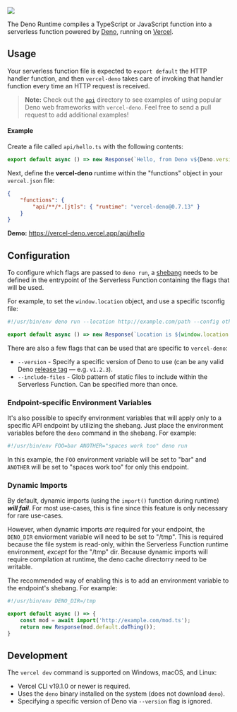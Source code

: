 [<img src="https://og-image.vercel.app/**vercel-deno**.png?theme=light&md=1&fontSize=100px&images=https%3A%2F%2Fassets.vercel.com%2Fimage%2Fupload%2Ffront%2Fassets%2Fdesign%2Fvercel-triangle-black.svg&images=https%3A%2F%2Fgithub.com%2Fdenolib%2Fhigh-res-deno-logo%2Fraw%2Fmaster%2Fdeno_hr_circle.svg&widths=184&widths=220&heights=160&heights=220">](https://github.com/TooTallNate/vercel-deno)

The Deno Runtime compiles a TypeScript or JavaScript function into a serverless
function powered by [Deno](https://deno.land), running on
[Vercel](https://vercel.com).

## Usage

Your serverless function file is expected to `export default` the HTTP handler
function, and then `vercel-deno` takes care of invoking that handler function
every time an HTTP request is received.

> **Note:** Check out the [`api`](./api) directory to see examples of using
> popular Deno web frameworks with `vercel-deno`. Feel free to send a pull request
> to add additional examples!

#### Example

Create a file called `api/hello.ts` with the following contents:

```typescript
export default async () => new Response(`Hello, from Deno v${Deno.version.deno}!`);
```

Next, define the **vercel-deno** runtime within the "functions" object in your
`vercel.json` file:

```json
{
	"functions": {
		"api/**/*.[jt]s": { "runtime": "vercel-deno@0.7.13" }
	}
}
```

**Demo:** https://vercel-deno.vercel.app/api/hello

## Configuration

To configure which flags are passed to `deno run`, a [shebang](https://wikipedia.org/wiki/Shebang_(Unix)) needs to be defined in
the entrypoint of the Serverless Function containing the flags that will be used.

For example, to set the `window.location` object, and use a specific tsconfig file:

```typescript
#!/usr/bin/env deno run --location http://example.com/path --config other-tsconfig.json

export default async () => new Response(`Location is ${window.location.href}!`);
```

There are also a few flags that can be used that are specific to `vercel-deno`:

 * `--version` - Specify a specific version of Deno to use (can be any valid Deno [release tag](https://github.com/denoland/deno/releases) — e.g. `v1.2.3`).
 * `--include-files` - Glob pattern of static files to include within the Serverless Function. Can be specified more than once.

### Endpoint-specific Environment Variables

It's also possible to specify environment variables that will apply only to a specific API endpoint by utilizing the shebang. Just place the environment variables before the `deno` command in the shebang. For example:

```typescript
#!/usr/bin/env FOO=bar ANOTHER="spaces work too" deno run
```

In this example, the `FOO` environment variable will be set to "bar" and `ANOTHER` will be set to "spaces work too" for only this endpoint.

### Dynamic Imports

By default, dynamic imports (using the `import()` function during runtime) _**will fail**_. For most use-cases, this is fine since this feature is only necessary for rare use-cases.

However, when dynamic imports _are_ required for your endpoint, the `DENO_DIR` enviorment variable will need to be set to "/tmp". This is required because the file system is read-only, within the Serverless Function runtime environment, _except_ for the "/tmp" dir. Because dynamic imports will require compilation at runtime, the deno cache directorry need to be writable.

The recommended way of enabling this is to add an environment variable to the endpoint's shebang. For example:

```typescript
#!/usr/bin/env DENO_DIR=/tmp

export default async () => {
	const mod = await import('http://example.com/mod.ts');
	return new Response(mod.default.doThing());
}
```

## Development

The `vercel dev` command is supported on Windows, macOS, and Linux:

-   Vercel CLI v19.1.0 or newer is required.
-   Uses the `deno` binary installed on the system (does not download `deno`).
-   Specifying a specific version of Deno via `--version` flag is ignored.
